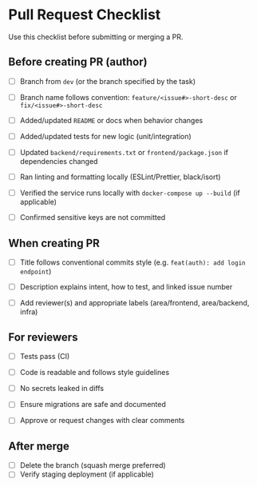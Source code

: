 # Pull Request Checklist


Use this checklist before submitting or merging a PR.


## Before creating PR (author)
- [ ] Branch from `dev` (or the branch specified by the task)
- [ ] Branch name follows convention: `feature/<issue#>-short-desc` or `fix/<issue#>-short-desc`
- [ ] Added/updated `README` or docs when behavior changes
- [ ] Added/updated tests for new logic (unit/integration)
- [ ] Updated `backend/requirements.txt` or `frontend/package.json` if dependencies changed
- [ ] Ran linting and formatting locally (ESLint/Prettier, black/isort)
- [ ] Verified the service runs locally with `docker-compose up --build` (if applicable)
- [ ] Confirmed sensitive keys are not committed


## When creating PR
- [ ] Title follows conventional commits style (e.g. `feat(auth): add login endpoint`)
- [ ] Description explains intent, how to test, and linked issue number
- [ ] Add reviewer(s) and appropriate labels (area/frontend, area/backend, infra)


## For reviewers
- [ ] Tests pass (CI)
- [ ] Code is readable and follows style guidelines
- [ ] No secrets leaked in diffs
- [ ] Ensure migrations are safe and documented
- [ ] Approve or request changes with clear comments


## After merge
- [ ] Delete the branch (squash merge preferred)
- [ ] Verify staging deployment (if applicable)